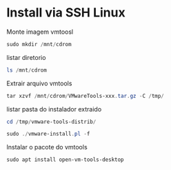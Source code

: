 # Install via SSH Linux

Monte imagem vmtoosl
```powershell
sudo mkdir /mnt/cdrom
```

listar diretorio
```powershell
ls /mnt/cdrom
```

Extrair arquivo vmtools
```powershell
tar xzvf /mnt/cdrom/VMwareTools-xxx.tar.gz -C /tmp/
```

listar pasta do instalador extraido
```powershell
cd /tmp/vmware-tools-distrib/
```

```powershell
sudo ./vmware-install.pl -f
```
Instalar o pacote do vmtools
```powershell
sudo apt install open-vm-tools-desktop
```
